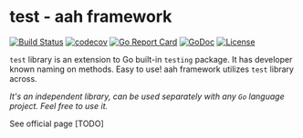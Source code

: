 # test - aah framework

[![Build Status](https://travis-ci.org/go-aah/test.svg?branch=master)](https://travis-ci.org/go-aah/test) [![codecov](https://codecov.io/gh/go-aah/test/branch/master/graph/badge.svg)](https://codecov.io/gh/go-aah/test/branch/master) [![Go Report Card](https://goreportcard.com/badge/github.com/go-aah/test)](https://goreportcard.com/report/github.com/go-aah/test) [![GoDoc](https://godoc.org/github.com/go-aah/test?status.svg)](https://godoc.org/github.com/go-aah/test)  [![License](https://img.shields.io/badge/license-MIT-blue.svg)](LICENSE)

`test` library is an extension to Go built-in `testing` package. It has developer known naming on methods. Easy to use! aah framework utilizes `test` library across.

*It's an independent library, can be used separately with any `Go` language project. Feel free to use it.*

See official page [TODO]
